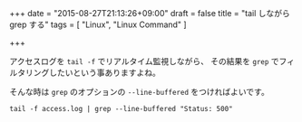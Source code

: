 +++
date = "2015-08-27T21:13:26+09:00"
draft = false
title = "tail しながら grep する"
tags = [
    "Linux",
    "Linux Command"
]

+++

アクセスログを `tail -f` でリアルタイム監視しながら、
その結果を `grep` でフィルタリングしたいという事ありますよね。

そんな時は `grep` のオプションの `--line-buffered` をつければよいです。

```
tail -f access.log | grep --line-buffered "Status: 500"
```